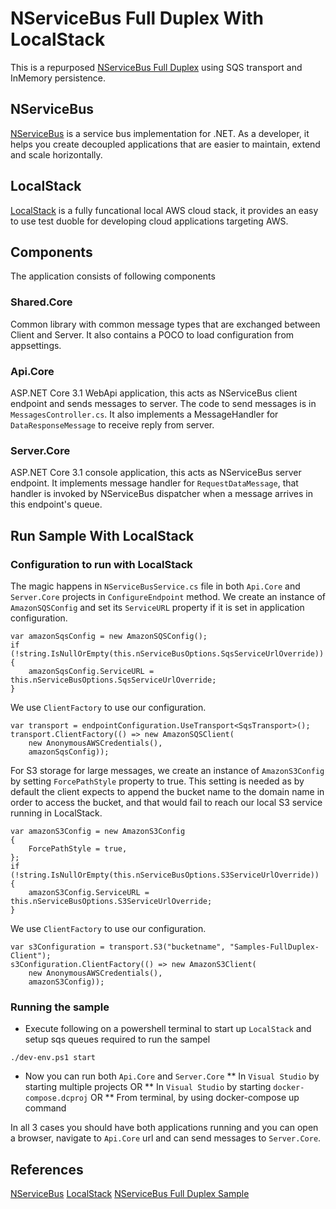 # NServiceBus Full Duplex With LocalStack
This is a repurposed [NServiceBus Full Duplex](https://docs.particular.net/samples/fullduplex/) using SQS transport and InMemory persistence.

## NServiceBus
[NServiceBus](https://particular.net/nservicebus) is a service bus implementation for .NET. As a developer, it helps you create decoupled applications that are easier to maintain, extend and scale horizontally.

## LocalStack
[LocalStack](https://github.com/localstack/localstack) is a fully funcational local AWS cloud stack, it provides an easy to use test duoble for developing cloud applications targeting AWS.

## Components
The application consists of following components

### Shared.Core
Common library with common message types that are exchanged between Client and Server. It also contains a POCO to load configuration from appsettings.

### Api.Core
ASP.NET Core 3.1 WebApi application, this acts as NServiceBus client endpoint and sends messages to server. The code to send messages is in `MessagesController.cs`. It also implements a MessageHandler for `DataResponseMessage` to receive reply from server.

### Server.Core
ASP.NET Core 3.1 console application, this acts as NServiceBus server endpoint. It implements message handler for `RequestDataMessage`, that handler is invoked by NServiceBus dispatcher when a message arrives in this endpoint's queue.

## Run Sample With LocalStack

### Configuration to run with LocalStack
The magic happens in `NServiceBusService.cs` file in both `Api.Core` and `Server.Core` projects in `ConfigureEndpoint` method. We create an instance of `AmazonSQSConfig` and set its `ServiceURL` property if it is set in application configuration.
```
var amazonSqsConfig = new AmazonSQSConfig();
if (!string.IsNullOrEmpty(this.nServiceBusOptions.SqsServiceUrlOverride))
{
    amazonSqsConfig.ServiceURL = this.nServiceBusOptions.SqsServiceUrlOverride;
}
```
We use `ClientFactory` to use our configuration.
```
var transport = endpointConfiguration.UseTransport<SqsTransport>();
transport.ClientFactory(() => new AmazonSQSClient(
    new AnonymousAWSCredentials(),
    amazonSqsConfig));
```

For S3 storage for large messages, we create an instance of `AmazonS3Config` by setting `ForcePathStyle` property to true. This setting is needed as by default the client expects to append the bucket name to the domain name in order to access the bucket, and that would fail to reach our local S3 service running in LocalStack.
```
var amazonS3Config = new AmazonS3Config
{
    ForcePathStyle = true,
};
if (!string.IsNullOrEmpty(this.nServiceBusOptions.S3ServiceUrlOverride))
{
    amazonS3Config.ServiceURL = this.nServiceBusOptions.S3ServiceUrlOverride;
}
```
We use `ClientFactory` to use our configuration.
```
var s3Configuration = transport.S3("bucketname", "Samples-FullDuplex-Client");
s3Configuration.ClientFactory(() => new AmazonS3Client(
    new AnonymousAWSCredentials(),
    amazonS3Config));
```

### Running the sample
* Execute following on a powershell terminal to start up `LocalStack` and setup sqs queues required to run the sampel
```
./dev-env.ps1 start
```
* Now you can run both `Api.Core` and `Server.Core`
** In `Visual Studio` by starting multiple projects
OR
** In `Visual Studio` by starting `docker-compose.dcproj`
OR
** From terminal, by using docker-compose up command

In all 3 cases you should have both applications running and you can open a browser, navigate to `Api.Core` url and can send messages to `Server.Core`.

## References
[NServiceBus](https://particular.net/nservicebus)
[LocalStack](https://github.com/localstack/localstack)
[NServiceBus Full Duplex Sample](https://docs.particular.net/samples/fullduplex/)
